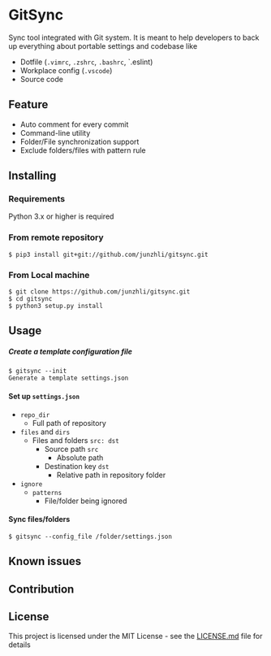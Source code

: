# GitSync
Sync tool integrated with Git system. It is meant to help developers to back up everything about portable settings and codebase like 
* Dotfile (`.vimrc`, `.zshrc`, `.bashrc`, `.eslint)
* Workplace config (`.vscode`)
* Source code

## Feature
* Auto comment for every commit
* Command-line utility
* Folder/File synchronization support
* Exclude folders/files with pattern rule

## Installing
### Requirements
Python 3.x or higher is required
### From remote repository
```shell
$ pip3 install git+git://github.com/junzhli/gitsync.git
```
### From Local machine
```shell
$ git clone https://github.com/junzhli/gitsync.git
$ cd gitsync
$ python3 setup.py install
```

## Usage
##### Create a template configuration file
```shell
$ gitsync --init
Generate a template settings.json
```

#### Set up `settings.json`
* `repo_dir`
  * Full path of repository
* `files` and `dirs`
  * Files and folders `src: dst`
    * Source path `src`
      * Absolute path
    * Destination key `dst`
      * Relative path in repository folder
* `ignore`
  * `patterns`
    * File/folder being ignored

#### Sync files/folders
```shell
$ gitsync --config_file /folder/settings.json
```

## Known issues

## Contribution

## License
This project is licensed under the MIT License - see the [LICENSE.md](LICENSE) file for details